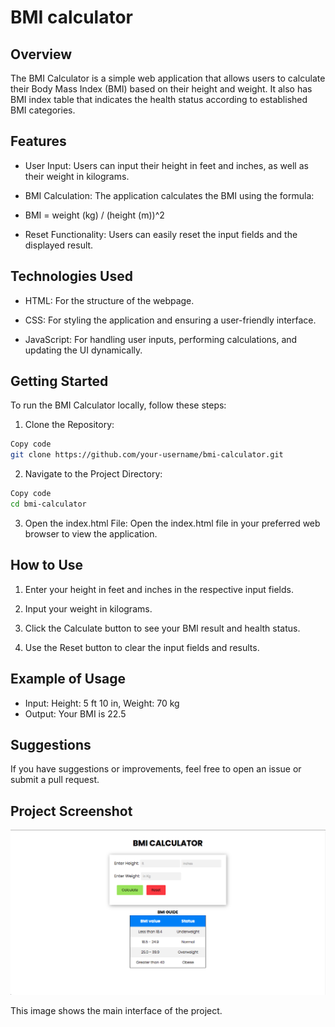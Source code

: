 # BMI calculator

## Overview

The BMI Calculator is a simple web application that allows users to calculate their Body Mass Index (BMI) based on their height and weight. It also has BMI index table that indicates the health status according to established BMI categories.

## Features

- User Input: Users can input their height in feet and inches, as well as their weight in kilograms.

- BMI Calculation: The application calculates the BMI using the formula:

- BMI = weight (kg) / (height (m))^2

- Reset Functionality: Users can easily reset the input fields and the displayed result.

## Technologies Used

- HTML: For the structure of the webpage.

- CSS: For styling the application and ensuring a user-friendly interface.

- JavaScript: For handling user inputs, performing calculations, and updating the UI dynamically.

## Getting Started

To run the BMI Calculator locally, follow these steps:

1. Clone the Repository:

```bash
Copy code
git clone https://github.com/your-username/bmi-calculator.git
```

2. Navigate to the Project Directory:

```bash
Copy code
cd bmi-calculator
```

3. Open the index.html File: Open the index.html file in your preferred web browser to view the application.

## How to Use

1. Enter your height in feet and inches in the respective input fields.

2. Input your weight in kilograms.
3. Click the Calculate button to see your BMI result and health status.
4. Use the Reset button to clear the input fields and results.

## Example of Usage

- Input: Height: 5 ft 10 in, Weight: 70 kg
- Output: Your BMI is 22.5

## Suggestions

If you have suggestions or improvements, feel free to open an issue or submit a pull request.

## Project Screenshot

![Screenshot of my project](Screen%20Shot%202024-10-10%20at%2010.52.47%20AM.png)

This image shows the main interface of the project.
